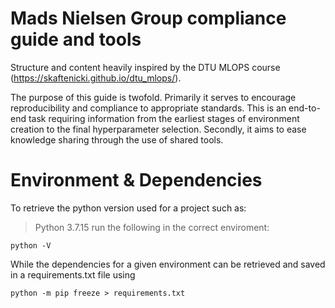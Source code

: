 # Mads Nielsen Group compliance guide and tools

Structure and content heavily inspired by the DTU MLOPS course (https://skaftenicki.github.io/dtu_mlops/).

The purpose of this guide is twofold. Primarily it serves to encourage reproducibility and compliance to appropriate standards. This is an end-to-end task requiring information from the earliest stages of environment creation to the final hyperparameter selection. Secondly, it aims to ease knowledge sharing through the use of shared tools.

# Environment & Dependencies

To retrieve the python version used for a project such as:
> Python 3.7.15
run the following in the correct enviroment:
```
python -V
```

While the dependencies for a given environment can be retrieved and saved in a requirements.txt file using
```
python -m pip freeze > requirements.txt
```
